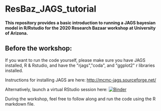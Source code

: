 # ResBaz_JAGS_tutorial
#### This repository provides a basic introduction to running a JAGS bayesian model in R/Rstudio for the 2020 Research Bazaar workshop at University of Arizona. 

## Before the workshop:
If you want to run the code yourself, please make sure you have JAGS installed, R & Rstudio, and have the "rjags","coda", and "ggplot2" r libraries installed. 

Instructions for installing JAGS are here: http://mcmc-jags.sourceforge.net/

Alternatively, launch a virtual RStudio session here:
[![Binder](https://mybinder.org/badge_logo.svg)](https://mybinder.org/v2/gh/jessicaguo/ResBaz_JAGS_tutorial/main)

During the workshop, feel free to follow along and run the code using the R markdown file.